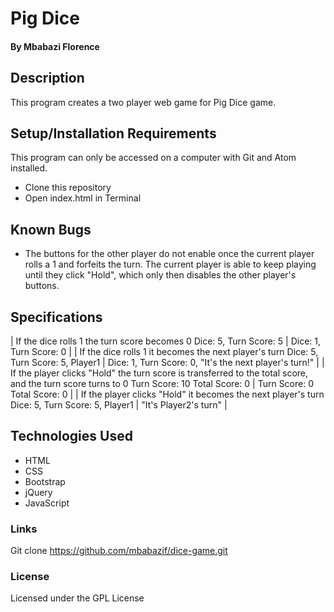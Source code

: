 # Pig Dice

#### By Mbabazi Florence

## Description

This program creates a two player web game for Pig Dice game.

## Setup/Installation Requirements

This program can only be accessed on a computer with Git and Atom installed.

- Clone this repository
- Open index.html in Terminal

## Known Bugs

- The buttons for the other player do not enable once the current player rolls a 1 and forfeits the turn. The current player is able to keep playing until they click "Hold", which only then disables the other player's buttons.

## Specifications

| If the dice rolls 1 the turn score becomes 0 Dice: 5, Turn Score: 5 | Dice: 1, Turn Score: 0 |
| If the dice rolls 1 it becomes the next player's turn Dice: 5, Turn Score: 5, Player1 | Dice: 1, Turn Score: 0, "It's the next player's turn!" |
| If the player clicks "Hold" the turn score is transferred to the total score, and the turn score turns to 0 Turn Score: 10 Total Score: 0 | Turn Score: 0 Total Score: 0 |
| If the player clicks "Hold" it becomes the next player's turn Dice: 5, Turn Score: 5, Player1 | "It's Player2's turn" |

## Technologies Used

- HTML
- CSS
- Bootstrap
- jQuery
- JavaScript

### Links

Git clone https://github.com/mbabazif/dice-game.git

### License

Licensed under the GPL License
